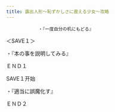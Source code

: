 ```yaml
---
title: 露出人形～恥ずかしさに震える少女～攻略
---
```


                ・『一度自分の机にもどる』

＜SAVE１＞

・『本の事を説明してみる』



ＥＮＤ１



SAVE１开始

・『適当に誤魔化す』



ＥＮＤ２


              
